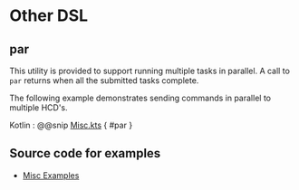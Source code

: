 # Other DSL

## par

This utility is provided to support running multiple tasks in parallel. A call to `par` returns when all the submitted tasks complete.

The following example demonstrates sending commands in parallel to multiple HCD's.

Kotlin
: @@snip [Misc.kts](../../../../../../examples/src/main/kotlin/esw/ocs/scripts/examples/paradox/MiscExample.kts) { #par }  

## Source code for examples

* [Misc Examples]($github.base_url$/examples/src/main/kotlin/esw/ocs/scripts/examples/paradox/MiscExample.kts)